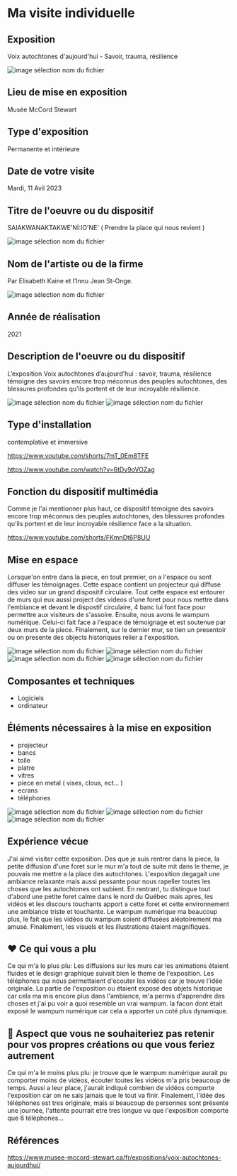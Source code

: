 # **Ma visite individuelle**

## Exposition
Voix autochtones d'aujourd'hui - Savoir, trauma, résilience

![image sélection nom du fichier](media/vi_affiche_01.jpg)

## Lieu de mise en exposition
Musée McCord Stewart

## Type d'exposition
Permanente et intérieure

## Date de votre visite
Mardi, 11 Avil 2023

## Titre de l'oeuvre ou du dispositif
SAIAKWANAKTAKWE'NÍ:IO'NE' ( Prendre la place qui nous revient )

![image sélection nom du fichier](media/vi_global_02.png)


## Nom de l'artiste ou de la firme
Par Elisabeth Kaine et l’Innu Jean St-Onge.

![image sélection nom du fichier](media/vi_cartel_01.png)

## Année de réalisation
2021

## Description de l'oeuvre ou du dispositif
L’exposition Voix autochtones d’aujourd’hui : savoir, trauma, résilience témoigne des savoirs encore trop méconnus des peuples autochtones, des blessures profondes qu’ils portent et de leur incroyable résilience.

![image sélection nom du fichier](media/vi_global_04.png)
![image sélection nom du fichier]()

## Type d'installation
contemplative et immersive

https://www.youtube.com/shorts/7mT_0Em8TFE

https://www.youtube.com/watch?v=6tDy9oVOZag

## Fonction du dispositif multimédia
Comme je l'ai mentionner plus haut, ce dispositif témoigne des savoirs encore trop méconnus des peuples autochtones, des blessures profondes qu’ils portent et de leur incroyable résilience face a la situation.

https://www.youtube.com/shorts/FKmnDt6P8UU

## Mise en espace
Lorsque'on entre dans la piece, en tout premier, on a l'espace ou sont diffuser les témoignages. Cette espace contient un projecteur qui diffuse des video sur un grand dispositif circulaire. Tout cette espace est entourer de murs qui eux aussi project des videos d'une foret pour nous mettre dans l'embiance et devant le dispostif circulaire, 4 banc lui font face pour permettre aux visiteurs de s'assoire. Ensuite, nous avons le wampum numérique. Celui-ci fait face a l'espace de témoignage et est soutenue par deux murs de la piece. Finalement, sur le dernier mur, se tien un presentoir ou on presente des objects historiques relier a l'exposition.

![image sélection nom du fichier](media/vi_global_01.png)
![image sélection nom du fichier](media/vi_wampum_01.png)
![image sélection nom du fichier](media/vi_global_03.png)
![image sélection nom du fichier](media/vi_croquis.png)

## Composantes et techniques
- Logiciels
- ordinateur

## Éléments nécessaires à la mise en exposition
- projecteur
- bancs
- toile
- platre
- vitres
- piece en metal ( vises, clous, ect... )
- ecrans
- téléphones

![image sélection nom du fichier](media/vi_asset_03.png)
![image sélection nom du fichier](media/vi_asset_05.png)
![image sélection nom du fichier](media/vi_asset_06.png)

## Expérience vécue

J'ai aimé visiter cette exposition. Des que je suis rentrer dans la piece, la petite diffusion d'une foret sur le mur m'a tout de suite mit dans le theme, je pouvais me mettre a la place des autochtones. L'exposition degagait une ambiance relaxante mais aussi pessante pour nous rapeller toutes les choses que les autochtones ont subient. En rentrant, tu distingue tout d'abord une petite foret calme dans le nord du Québec mais apres, les vidéos et les discours touchants apport a cette foret et cette environnement une ambiance triste et touchante. Le wampum numérique ma beaucoup plus, le fait que les vidéos du wampum soient diffusées aléatoirement ma amusé. Finalement, les visuels et les illustrations étaient magnifiques.

## ❤️ Ce qui vous a plu
Ce qui m'a le plus plu: Les diffusions sur les murs car les animations étaient fluides et le design graphique suivait bien le theme de l'exposition. Les téléphones qui nous permettaient d'ecouter les vidéos car je trouve l'idée originale. La partie de l'exposition ou étaient exposé des objets historique car cela ma mis encore plus dans l'ambiance, m'a  permis d'apprendre des choses et j'ai pu voir a quoi resemble un vrai wampum. la facon dont était exposé le wampum numérique car cela a apporter un coté plus dynamique.

## 🤔 Aspect que vous ne souhaiteriez pas retenir pour vos propres créations ou que vous feriez autrement
Ce qui m'a le moins plus plu: je trouve que le wampum numérique aurait pu comporter moins de vidéos, écouter toutes les vidéos m'a pris beaucoup de temps. Aussi a leur place, j'aurait indiqué combien de vidéos comporte l'exposition car on ne sais jamais que le tout va finir. Finalement, l'idée des téléphones est tres originale, mais si beaucoup de personnes sont présente une journée, l'attente pourrait etre tres longue vu que l'exposition comporte que 6 téléphones...

## Références
https://www.musee-mccord-stewart.ca/fr/expositions/voix-autochtones-aujourdhui/
